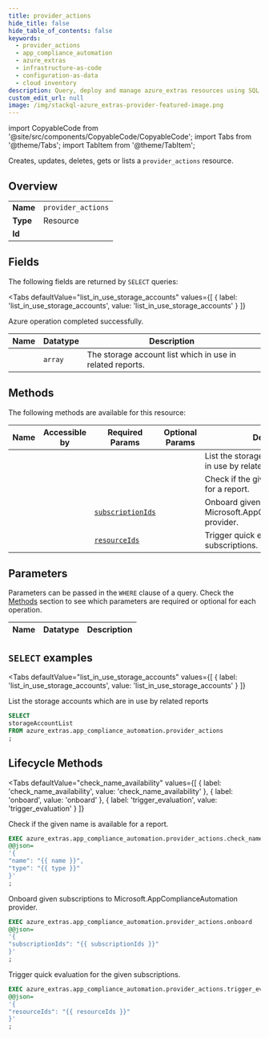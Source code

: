 ```yaml
--- 
title: provider_actions
hide_title: false
hide_table_of_contents: false
keywords:
  - provider_actions
  - app_compliance_automation
  - azure_extras
  - infrastructure-as-code
  - configuration-as-data
  - cloud inventory
description: Query, deploy and manage azure_extras resources using SQL
custom_edit_url: null
image: /img/stackql-azure_extras-provider-featured-image.png
---
```


import CopyableCode from '@site/src/components/CopyableCode/CopyableCode';
import Tabs from '@theme/Tabs';
import TabItem from '@theme/TabItem';

Creates, updates, deletes, gets or lists a <code>provider_actions</code> resource.

## Overview
<table><tbody>
<tr><td><b>Name</b></td><td><code>provider_actions</code></td></tr>
<tr><td><b>Type</b></td><td>Resource</td></tr>
<tr><td><b>Id</b></td><td><CopyableCode code="azure_extras.app_compliance_automation.provider_actions" /></td></tr>
</tbody></table>

## Fields

The following fields are returned by `SELECT` queries:

<Tabs
    defaultValue="list_in_use_storage_accounts"
    values={[
        { label: 'list_in_use_storage_accounts', value: 'list_in_use_storage_accounts' }
    ]}
>
<TabItem value="list_in_use_storage_accounts">

Azure operation completed successfully.

<table>
<thead>
    <tr>
    <th>Name</th>
    <th>Datatype</th>
    <th>Description</th>
    </tr>
</thead>
<tbody>
<tr>
    <td><CopyableCode code="storageAccountList" /></td>
    <td><code>array</code></td>
    <td>The storage account list which in use in related reports.</td>
</tr>
</tbody>
</table>
</TabItem>
</Tabs>

## Methods

The following methods are available for this resource:

<table>
<thead>
    <tr>
    <th>Name</th>
    <th>Accessible by</th>
    <th>Required Params</th>
    <th>Optional Params</th>
    <th>Description</th>
    </tr>
</thead>
<tbody>
<tr>
    <td><a href="#list_in_use_storage_accounts"><CopyableCode code="list_in_use_storage_accounts" /></a></td>
    <td><CopyableCode code="select" /></td>
    <td></td>
    <td></td>
    <td>List the storage accounts which are in use by related reports</td>
</tr>
<tr>
    <td><a href="#check_name_availability"><CopyableCode code="check_name_availability" /></a></td>
    <td><CopyableCode code="exec" /></td>
    <td></td>
    <td></td>
    <td>Check if the given name is available for a report.</td>
</tr>
<tr>
    <td><a href="#onboard"><CopyableCode code="onboard" /></a></td>
    <td><CopyableCode code="exec" /></td>
    <td><a href="#parameter-subscriptionIds"><code>subscriptionIds</code></a></td>
    <td></td>
    <td>Onboard given subscriptions to Microsoft.AppComplianceAutomation provider.</td>
</tr>
<tr>
    <td><a href="#trigger_evaluation"><CopyableCode code="trigger_evaluation" /></a></td>
    <td><CopyableCode code="exec" /></td>
    <td><a href="#parameter-resourceIds"><code>resourceIds</code></a></td>
    <td></td>
    <td>Trigger quick evaluation for the given subscriptions.</td>
</tr>
</tbody>
</table>

## Parameters

Parameters can be passed in the `WHERE` clause of a query. Check the [Methods](#methods) section to see which parameters are required or optional for each operation.

<table>
<thead>
    <tr>
    <th>Name</th>
    <th>Datatype</th>
    <th>Description</th>
    </tr>
</thead>
<tbody>
</tbody>
</table>

## `SELECT` examples

<Tabs
    defaultValue="list_in_use_storage_accounts"
    values={[
        { label: 'list_in_use_storage_accounts', value: 'list_in_use_storage_accounts' }
    ]}
>
<TabItem value="list_in_use_storage_accounts">

List the storage accounts which are in use by related reports

```sql
SELECT
storageAccountList
FROM azure_extras.app_compliance_automation.provider_actions
;
```
</TabItem>
</Tabs>


## Lifecycle Methods

<Tabs
    defaultValue="check_name_availability"
    values={[
        { label: 'check_name_availability', value: 'check_name_availability' },
        { label: 'onboard', value: 'onboard' },
        { label: 'trigger_evaluation', value: 'trigger_evaluation' }
    ]}
>
<TabItem value="check_name_availability">

Check if the given name is available for a report.

```sql
EXEC azure_extras.app_compliance_automation.provider_actions.check_name_availability 
@@json=
'{
"name": "{{ name }}", 
"type": "{{ type }}"
}'
;
```
</TabItem>
<TabItem value="onboard">

Onboard given subscriptions to Microsoft.AppComplianceAutomation provider.

```sql
EXEC azure_extras.app_compliance_automation.provider_actions.onboard 
@@json=
'{
"subscriptionIds": "{{ subscriptionIds }}"
}'
;
```
</TabItem>
<TabItem value="trigger_evaluation">

Trigger quick evaluation for the given subscriptions.

```sql
EXEC azure_extras.app_compliance_automation.provider_actions.trigger_evaluation 
@@json=
'{
"resourceIds": "{{ resourceIds }}"
}'
;
```
</TabItem>
</Tabs>
